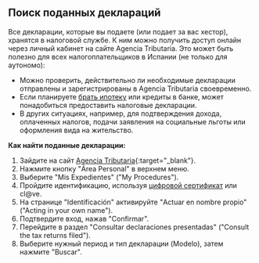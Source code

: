 ## Поиск поданных деклараций

Все декларации, которые вы подаете (или подает за вас хестор), хранятся в налоговой службе. К ним можно получить доступ
онлайн через личный кабинет на сайте Agencia Tributaria. Это может быть полезно для всех налогоплательщиков в Испании
(не только для аутономо):

- Можно проверить, действительно ли необходимые декларации отправлены и зарегистрированы в Agencia Tributaria
  своевременно.
- Если планируете [брать ипотеку](#получение-ипотеки-в-испании-для-аутономо-мой-опыт-и-ошибки) или кредиты в банке,
  может понадобиться предоставить налоговые декларации.
- В других ситуациях, например, для подтверждения дохода, оплаченных налогов, подачи заявления на социальные льготы или
  оформления вида на жительство.

**Как найти поданные декларации:**

1. Зайдите на сайт [Agencia Tributaria](https://sede.agenciatributaria.gob.es){:target="_blank"}.
2. Нажмите кнопку "Área Personal" в верхнем меню.
3. Выберите "Mis Expedientes" ("My Procedures").
4. Пройдите идентификацию, используя [цифровой сертификат](#оформление-цифрового-сертификата) или cl@ve.
5. На странице "Identificación" активируйте "Actuar en nombre propio" ("Acting in your own name").
6. Подтвердите вход, нажав "Confirmar".
7. Перейдите в раздел "Consultar declaraciones presentadas" ("Consult the tax returns filed").
8. Выберите нужный период и тип декларации (Modelo), затем нажмите "Buscar".
